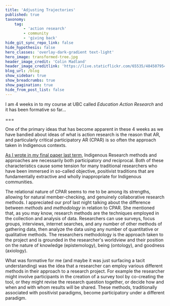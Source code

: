 ```yaml
---
title: 'Adjusting Trajectories'
published: true
taxonomy:
    tag:
        - 'action research'
        - community
        - 'giving back'
hide_git_sync_repo_link: false
hide_hypothesis: false
hero_classes: 'overlay-dark-gradient text-light'
hero_image: transformed-tree.jpg
header_image_credit: 'Colin Madland'
header_image_creditlink: 'https://live.staticflickr.com/65535/48450795477_929f981c1c_o_d.jpg'
blog_url: /blog
show_sidebar: true
show_breadcrumbs: true
show_pagination: true
hide_from_post_list: false
---
```


I am 4 weeks in to my course at UBC called *Education Action Research* and it has been formative so far...

===

One of the primary ideas that has become apparent in these 4 weeks as we have bandied about ideas of what is action research is the reason that AR, and particularly critical participatory AR (CPAR) is so often the approach taken in Indigenous contexts.

[As I wrote in my final paper last term](https://grav.madland.ca/papers/indigenous-reserach-Methods), Indigenous Research methods and approaches are necessarily both participatory *and* reciprocal. Both of these characteristics cause some tension for many traditional researchers who have been immersed in so-called objective, positivist traditions that are fundamentally extractive and wholly inappropriate for Indigenous communities.

The relational nature of CPAR seems to me to be among its strengths, allowing for natural member-checking, and genuinely collaborative research methods. I appreciated our prof last night talking about the difference between *methods* and *methodology* in relation to CPAR. She mentioned that, as you may know, research methods are the techniques employed in the collection and analysis of data. Researchers can use surveys, focus groups, interviews, internet searches, and any number of other methods of gathering data, then analyze the data using any number of quantitative or qualitative methods. The researchers methodology is the approach taken to the project and is grounded in the researcher's worldview and their position on the nature of knowledge (epistemology), being (ontology), and goodness (axiology).

What was formative for me (and maybe it was just surfacing a tacit understanding) was the idea that a researcher can employ various different methods in their approach to a research project. For example the researcher might involve participants in the creation of a survey tool by co-creating the tool, or they might revise the research question together, or decide how and when and with whom results will be shared. These methods, traditionally associated with positivist paradigms, become participatory under a different paradigm.
